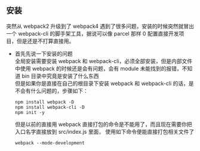 ## 安装
突然从 webpack2 升级到了 webpack4 遇到了很多问题，安装的时候突然就冒出一个 webpack-cli 的脚手架工具，据说可以像 parcel 那样 0 配置直接开发项目，但是还是不打算直接用。

- 首先先说一下安装的问题   
	全局安装需要安装 webpack 和 webpack-cli，必须全部安装，但是内部文件中使用 webpack 的时候还是会有问题，会有 module 未能找到的报错，不知道 bin 目录中究竟是安装了什么东西   
	但是如果你是直接在自己的根目录下安装 webpack 和 webpack-cli 的话，是不会有什么问题的，步骤如下：
	
	```
	npm install webpack -D
	npm install webpack-cli -D
	npm init -y
	```
	但是以前的直接用 webpack 直接打包的命令是不能用了，而且现在需要你把入口名字直接放到 src/index.js 里面， 使用如下命令便能直接打包相关文件了
	
	```
	webpack --mode-development
	```

